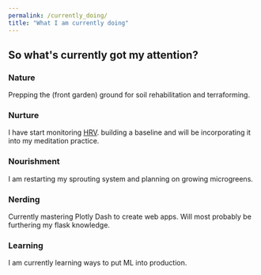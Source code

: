 ```yaml
---
permalink: /currently_doing/
title: "What I am currently doing"
---
```


## So what's currently got my attention?

### Nature
Prepping the (front garden) ground for soil rehabilitation and terraforming.

### Nurture
I have start monitoring [HRV](https://ouraring.com/heart-rate-variability-basics/).
building a baseline and will be incorporating it into my meditation practice.

### Nourishment
I am restarting my sprouting system and planning on growing microgreens.

### Nerding
Currently mastering Plotly Dash to create web apps. Will most probably be furthering
 my flask knowledge.

### Learning
I am currently learning ways to put ML into production.
